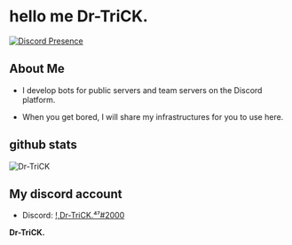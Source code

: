 
# hello me Dr-TriCK.
[![Discord Presence](https://lanyard-profile-readme.vercel.app/api/104508673191071744)](https://discord.com/users/104508673191071744)
## About Me
- I develop bots for public servers and team servers on the Discord platform.

- When you get bored, I will share my infrastructures for you to use here.

## github stats
![Dr-TriCK](https://github-readme-stats.vercel.app/api?username=mercyxrd&show_icons=true&count_private=true&theme=react&hide_border=true&bg_color=0D1117)

## My discord account
- Discord: [!,Dr-TriCK.⁴⁷#2000](https://discord.com/users/104508673191071744)




<b>Dr-TriCK.</b>
